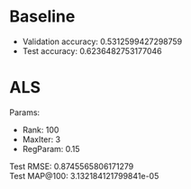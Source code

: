 # Baseline
- Validation accuracy: 0.5312599427298759  
- Test accuracy: 0.6236482753177046

# ALS
Params:  
- Rank: 100  
- MaxIter: 3  
- RegParam: 0.15  

Test RMSE: 0.8745565806171279  
Test MAP@100: 3.132184121799841e-05
